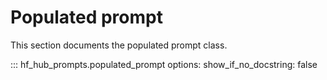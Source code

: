 # Populated prompt

This section documents the populated prompt class.

::: hf_hub_prompts.populated_prompt
    options:
        show_if_no_docstring: false